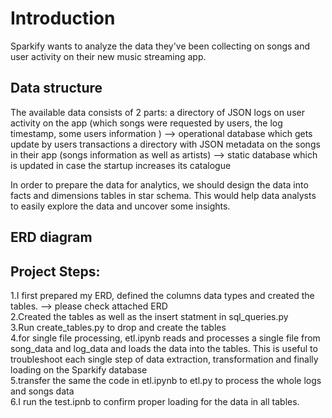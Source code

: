 # Introduction
Sparkify wants to analyze the data they've been collecting on songs and user activity on their new music streaming app.

## Data structure
The available data consists of 2 parts:
a directory of JSON logs on user activity on the app (which songs were requested by users, the log timestamp, some users information ) --> operational database which gets update by users transactions
a directory with JSON metadata on the songs in their app (songs information as well as artists) --> static database which is updated in case the startup increases its catalogue


In order to prepare the data for analytics, we should design the data into facts and dimensions tables in star schema. This would help data analysts to easily explore the data and uncover some insights.

## ERD diagram



## Project Steps:
1.I first prepared my ERD, defined the columns data types and created the tables. --> please check attached ERD <br />
2.Created the tables as well as the insert statment in sql_queries.py <br />
3.Run create_tables.py to drop and create the tables <br />
4.for single file processing, etl.ipynb reads and processes a single file from song_data and log_data and loads the data into the tables. This is useful to troubleshoot each single step of data extraction, transformation and finally loading on the Sparkify database<br />
5.transfer the same the code in etl.ipynb to etl.py to process the whole logs and songs data<br />
6.I run the test.ipnb to confirm proper loading for the data in all tables.
